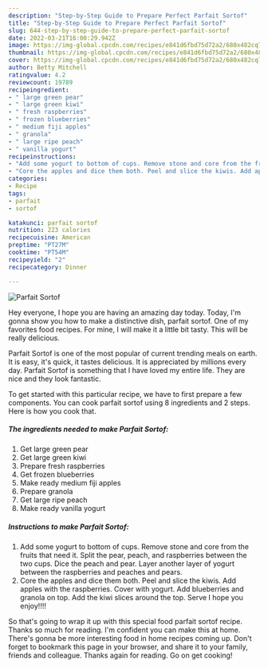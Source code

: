 ```yaml
---
description: "Step-by-Step Guide to Prepare Perfect Parfait Sortof"
title: "Step-by-Step Guide to Prepare Perfect Parfait Sortof"
slug: 644-step-by-step-guide-to-prepare-perfect-parfait-sortof
date: 2022-03-21T16:00:29.942Z
image: https://img-global.cpcdn.com/recipes/e841d6fbd75d72a2/680x482cq70/parfait-sortof-recipe-main-photo.jpg
thumbnail: https://img-global.cpcdn.com/recipes/e841d6fbd75d72a2/680x482cq70/parfait-sortof-recipe-main-photo.jpg
cover: https://img-global.cpcdn.com/recipes/e841d6fbd75d72a2/680x482cq70/parfait-sortof-recipe-main-photo.jpg
author: Betty Mitchell
ratingvalue: 4.2
reviewcount: 19789
recipeingredient:
- " large green pear"
- " large green kiwi"
- " fresh raspberries"
- " frozen blueberries"
- " medium fiji apples"
- " granola"
- " large ripe peach"
- " vanilla yogurt"
recipeinstructions:
- "Add some yogurt to bottom of cups. Remove stone and core from the fruits that need it. Split the pear, peach, and raspberries between the two cups. Dice the peach and pear. Layer another layer of yogurt between the raspberries and peaches and pears."
- "Core the apples and dice them both. Peel and slice the kiwis. Add apples with the raspberries. Cover with yogurt. Add blueberries and granola on top. Add the kiwi slices around the top. Serve I hope you enjoy!!!!"
categories:
- Recipe
tags:
- parfait
- sortof

katakunci: parfait sortof 
nutrition: 223 calories
recipecuisine: American
preptime: "PT27M"
cooktime: "PT54M"
recipeyield: "2"
recipecategory: Dinner

---
```



![Parfait Sortof](https://img-global.cpcdn.com/recipes/e841d6fbd75d72a2/680x482cq70/parfait-sortof-recipe-main-photo.jpg)

Hey everyone, I hope you are having an amazing day today. Today, I'm gonna show you how to make a distinctive dish, parfait sortof. One of my favorites food recipes. For mine, I will make it a little bit tasty. This will be really delicious.

Parfait Sortof is one of the most popular of current trending meals on earth. It is easy, it's quick, it tastes delicious. It is appreciated by millions every day. Parfait Sortof is something that I have loved my entire life. They are nice and they look fantastic.




To get started with this particular recipe, we have to first prepare a few components. You can cook parfait sortof using 8 ingredients and 2 steps. Here is how you cook that.

<!--inarticleads1-->

##### The ingredients needed to make Parfait Sortof:

1. Get  large green pear
1. Get  large green kiwi
1. Prepare  fresh raspberries
1. Get  frozen blueberries
1. Make ready  medium fiji apples
1. Prepare  granola
1. Get  large ripe peach
1. Make ready  vanilla yogurt




<!--inarticleads2-->

##### Instructions to make Parfait Sortof:

1. Add some yogurt to bottom of cups. Remove stone and core from the fruits that need it. Split the pear, peach, and raspberries between the two cups. Dice the peach and pear. Layer another layer of yogurt between the raspberries and peaches and pears.
1. Core the apples and dice them both. Peel and slice the kiwis. Add apples with the raspberries. Cover with yogurt. Add blueberries and granola on top. Add the kiwi slices around the top. Serve I hope you enjoy!!!!




So that's going to wrap it up with this special food parfait sortof recipe. Thanks so much for reading. I'm confident you can make this at home. There's gonna be more interesting food in home recipes coming up. Don't forget to bookmark this page in your browser, and share it to your family, friends and colleague. Thanks again for reading. Go on get cooking!
